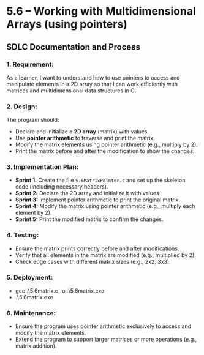 # **5.6 – Working with Multidimensional Arrays (using pointers)**

## **SDLC Documentation and Process**

### 1. **Requirement:**
As a learner, I want to understand how to use pointers to access and manipulate elements in a 2D array so that I can work efficiently with matrices and multidimensional data structures in C.

### 2. **Design:**
The program should:
- Declare and initialize a **2D array** (matrix) with values.
- Use **pointer arithmetic** to traverse and print the matrix.
- Modify the matrix elements using pointer arithmetic (e.g., multiply by 2).
- Print the matrix before and after the modification to show the changes.

### 3. **Implementation Plan:**
- **Sprint 1:** Create the file `5.6MatrixPointer.c` and set up the skeleton code (including necessary headers).
- **Sprint 2:** Declare the 2D array and initialize it with values.
- **Sprint 3:** Implement pointer arithmetic to print the original matrix.
- **Sprint 4:** Modify the matrix using pointer arithmetic (e.g., multiply each element by 2).
- **Sprint 5:** Print the modified matrix to confirm the changes.

### 4. **Testing:**
- Ensure the matrix prints correctly before and after modifications.
- Verify that all elements in the matrix are modified (e.g., multiplied by 2).
- Check edge cases with different matrix sizes (e.g., 2x2, 3x3).

### 5. **Deployment:**
   - gcc .\5.6matrix.c -o .\5.6matrix.exe
   - .\5.6matrix.exe

### 6. **Maintenance:**
   - Ensure the program uses pointer arithmetic exclusively to access and modify the matrix elements.
   - Extend the program to support larger matrices or more operations (e.g., matrix addition).